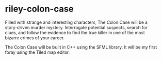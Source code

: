 # riley-colon-case
Filled with strange and interesting characters, The Colon Case will be a story-driven murder mystery.  Interrogate potential suspects, search for clues, and follow the evidence to find the true killer in one of the most bizarre crimes of your career.

The Colon Case will be built in C++ using the SFML library.  It will be my first foray using the Tiled map editor.
